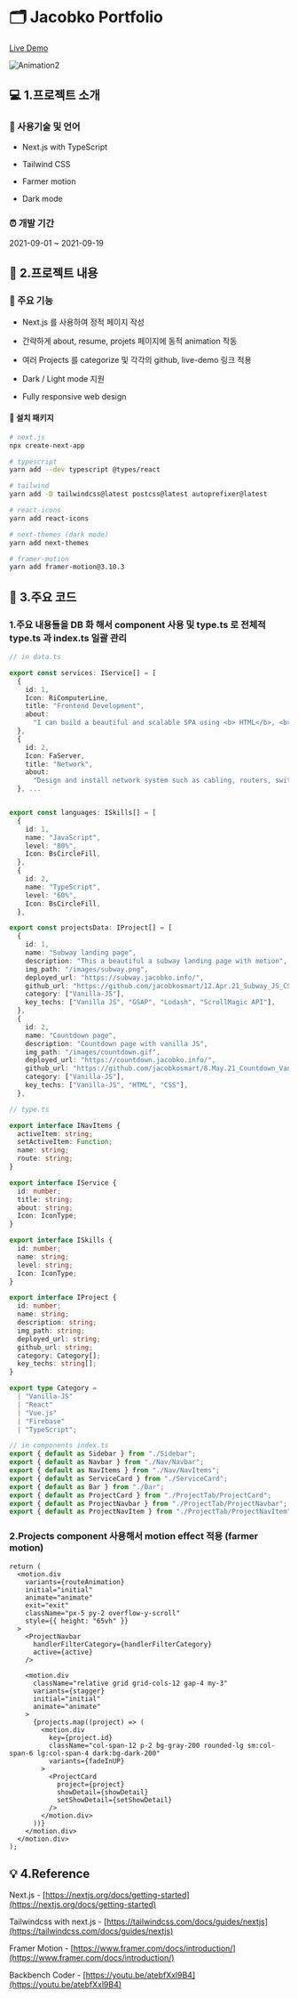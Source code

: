 # 🗂 Jacobko Portfolio

<a href="https://portfolio.jacobko.info/" target="_blank">Live Demo</a>

![Animation2](https://user-images.githubusercontent.com/28912774/131269977-3e227840-34c2-4f3b-8004-aba1d3ad7065.gif)

## 💻 1.프로젝트 소개

### 📝 사용기술 및 언어

- Next.js with TypeScript

- Tailwind CSS

- Farmer motion

- Dark mode

### ⏰ 개발 기간

2021-09-01 ~ 2021-09-19

## 📃 2.프로젝트 내용

### 📌 주요 기능

- Next.js 를 사용하여 정적 페이지 작성

- 간략하게 about, resume, projets 페이지에 동적 animation 작동

- 여러 Projects 를 categorize 및 각각의 github, live-demo 링크 적용

- Dark / Light mode 지원

- Fully responsive web design

#### 🎁 설치 패키지

```bash
# next.js
npx create-next-app

# typescript
yarn add --dev typescript @types/react

# tailwind
yarn add -D tailwindcss@latest postcss@latest autoprefixer@latest

# react-icons
yarn add react-icons

# next-themes (dark mode)
yarn add next-themes

# framer-motion
yarn add framer-motion@3.10.3
```

## 🔎 3.주요 코드

### 1.주요 내용들을 DB 화 해서 component 사용 및 type.ts 로 전체적 type.ts 과 index.ts 일괄 관리

```ts
// in data.ts

export const services: IService[] = [
  {
    id: 1,
    Icon: RiComputerLine,
    title: "Frontend Development",
    about:
      "I can build a beautiful and scalable SPA using <b> HTML</b>, <b>SCSS</b>, <b>React</b> and <b>Vue.js</b>",
  },
  {
    id: 2,
    Icon: FaServer,
    title: "Network",
    about:
      "Design and install network system such as cabling, routers, switches and servers",
  }, ...


export const languages: ISkills[] = [
  {
    id: 1,
    name: "JavaScript",
    level: "80%",
    Icon: BsCircleFill,
  },
  {
    id: 2,
    name: "TypeScript",
    level: "60%",
    Icon: BsCircleFill,
  },

export const projectsData: IProject[] = [
  {
    id: 1,
    name: "Subway landing page",
    description: "This a beautiful a subway landing page with motion",
    img_path: "/images/subway.png",
    deployed_url: "https://subway.jacobko.info/",
    github_url: "https://github.com/jacobkosmart/12.Apr.21_Subway_JS_CSS",
    category: ["Vanilla-JS"],
    key_techs: ["Vanilla JS", "GSAP", "Lodash", "ScrollMagic API"],
  },
  {
    id: 2,
    name: "Countdown page",
    description: "Countdown page with vanilla JS",
    img_path: "/images/countdown.gif",
    deployed_url: "https://countdown.jacobko.info/",
    github_url: "https://github.com/jacobkosmart/8.May.21_Countdown_Vanilla-JS",
    category: ["Vanilla-JS"],
    key_techs: ["Vanilla-JS", "HTML", "CSS"],
  },
```

```ts
// type.ts

export interface INavItems {
  activeItem: string;
  setActiveItem: Function;
  name: string;
  route: string;
}

export interface IService {
  id: number;
  title: string;
  about: string;
  Icon: IconType;
}

export interface ISkills {
  id: number;
  name: string;
  level: string;
  Icon: IconType;
}

export interface IProject {
  id: number;
  name: string;
  description: string;
  img_path: string;
  deployed_url: string;
  github_url: string;
  category: Category[];
  key_techs: string[];
}

export type Category =
  | "Vanilla-JS"
  | "React"
  | "Vue.js"
  | "Firebase"
  | "TypeScript";
```

```ts
// in components index.ts
export { default as Sidebar } from "./Sidebar";
export { default as Navbar } from "./Nav/Navbar";
export { default as NavItems } from "./Nav/NavItems";
export { default as ServiceCard } from "./ServiceCard";
export { default as Bar } from "./Bar";
export { default as ProjectCard } from "./ProjectTab/ProjectCard";
export { default as ProjectNavbar } from "./ProjectTab/ProjectNavbar";
export { default as ProjectNavItem } from "./ProjectTab/ProjectNavItem";
```

### 2.Projects component 사용해서 motion effect 적용 (farmer motion)

```tsx
return (
  <motion.div
    variants={routeAnimation}
    initial="initial"
    animate="animate"
    exit="exit"
    className="px-5 py-2 overflow-y-scroll"
    style={{ height: "65vh" }}
  >
    <ProjectNavbar
      handlerFilterCategory={handlerFilterCategory}
      active={active}
    />

    <motion.div
      className="relative grid grid-cols-12 gap-4 my-3"
      variants={stagger}
      initial="initial"
      animate="animate"
    >
      {projects.map((project) => (
        <motion.div
          key={project.id}
          className="col-span-12 p-2 bg-gray-200 rounded-lg sm:col-span-6 lg:col-span-4 dark:bg-dark-200"
          variants={fadeInUP}
        >
          <ProjectCard
            project={project}
            showDetail={showDetail}
            setShowDetail={setShowDetail}
          />
        </motion.div>
      ))}
    </motion.div>
  </motion.div>
);
```

## 💡 4.Reference

Next.js - [https://nextjs.org/docs/getting-started](https://nextjs.org/docs/getting-started)

Tailwindcss with next.js - [https://tailwindcss.com/docs/guides/nextjs](https://tailwindcss.com/docs/guides/nextjs)

Framer Motion - [https://www.framer.com/docs/introduction/](https://www.framer.com/docs/introduction/)

Backbench Coder - [https://youtu.be/atebfXxl9B4](https://youtu.be/atebfXxl9B4)
